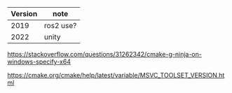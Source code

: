 | Version | note      |
| ------- | --------- |
| 2019    | ros2 use? |
| 2022    | unity     |

https://stackoverflow.com/questions/31262342/cmake-g-ninja-on-windows-specify-x64

https://cmake.org/cmake/help/latest/variable/MSVC_TOOLSET_VERSION.html
